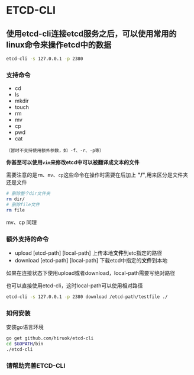 # ETCD-CLI

## 使用etcd-cli连接etcd服务之后，可以使用常用的linux命令来操作etcd中的数据

```bash
etcd-cli -s 127.0.0.1 -p 2380
```

### 支持命令

- cd
- ls
- mkdir
- touch
- rm
- mv
- cp
- pwd
- cat

`（暂时不支持使用额外参数，如 -f、-r、-p等）`

**你甚至可以使用`vim`来修改etcd中可以被翻译成文本的文件**

需要注意的是`rm`、`mv`、`cp`这些命令在操作时需要在后加上 **"/"**,用来区分是文件夹还是文件

```bash
# 删除整个dir文件夹
rm dir/
# 删除file文件
rm file
```

mv、cp 同理

### 额外支持的命令

- upload [etcd-path] [local-path] 上传本地**文件**到etc指定的路径
- download [etcd-path] [local-path] 下载etcd中指定的**文件**到本地

如果在连接状态下使用upload或者download，local-path需要写绝对路径

也可以直接使用etcd-cli，这时local-path可以使用相对路径

```bash
etcd-cli -s 127.0.0.1 -p 2380 download /etcd-path/testfile ./
```

### 如何安装

安装go语言环境

```bash
go get github.com/hiruok/etcd-cli
cd $GOPATH/bin
./etcd-cli
```

### 请帮助完善ETCD-CLI
